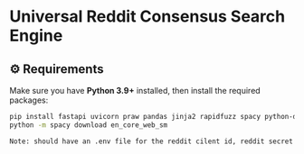 # Universal Reddit Consensus Search Engine

## ⚙️ Requirements

Make sure you have **Python 3.9+** installed, then install the required packages:

```bash
pip install fastapi uvicorn praw pandas jinja2 rapidfuzz spacy python-dotenv
python -m spacy download en_core_web_sm

Note: should have an .env file for the reddit cilent id, reddit secret id, and user agent
